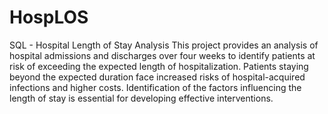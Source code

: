 # HospLOS
SQL - Hospital Length of Stay Analysis
This project provides an analysis of hospital admissions and discharges over four weeks to identify patients at risk of exceeding the expected length of hospitalization. Patients staying beyond the expected duration face increased risks of hospital-acquired infections and higher costs. Identification of the factors influencing the length of stay is essential for developing effective interventions.
